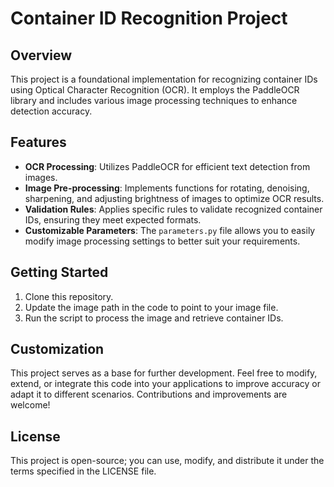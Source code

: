 # Container ID Recognition Project

## Overview
This project is a foundational implementation for recognizing container IDs using Optical Character Recognition (OCR). It employs the PaddleOCR library and includes various image processing techniques to enhance detection accuracy.

## Features
- **OCR Processing**: Utilizes PaddleOCR for efficient text detection from images.
- **Image Pre-processing**: Implements functions for rotating, denoising, sharpening, and adjusting brightness of images to optimize OCR results.
- **Validation Rules**: Applies specific rules to validate recognized container IDs, ensuring they meet expected formats.
- **Customizable Parameters**: The `parameters.py` file allows you to easily modify image processing settings to better suit your requirements.

## Getting Started
1. Clone this repository.
2. Update the image path in the code to point to your image file.
3. Run the script to process the image and retrieve container IDs.

## Customization
This project serves as a base for further development. Feel free to modify, extend, or integrate this code into your applications to improve accuracy or adapt it to different scenarios. Contributions and improvements are welcome!

## License
This project is open-source; you can use, modify, and distribute it under the terms specified in the LICENSE file.
